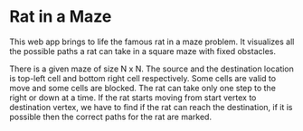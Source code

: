 
# Rat in a Maze

This web app brings to life the famous rat in a maze problem. It visualizes all the possible paths a rat can take in a square maze with fixed obstacles. 

There is a given maze of size N x N. The source and the destination location is top-left cell and bottom right cell respectively. Some cells are valid to move and some cells are blocked. The rat can take only one step to the right or down at a time. If the rat starts moving from start vertex to destination vertex, we have to find if the rat can reach the destination, if it is possible then the correct paths for the rat are marked.

